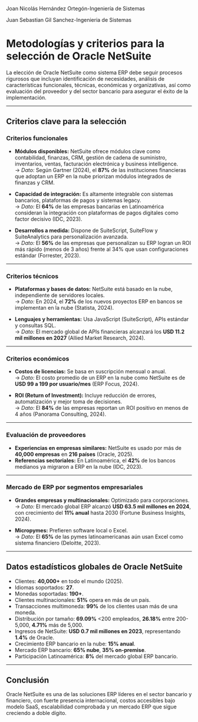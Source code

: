 Joan Nicolás Hernández Ortegón-Ingeniería de Sistemas

Juan Sebastian Gil Sanchez-Ingenieria de Sistemas


# Metodologías y criterios para la selección de Oracle NetSuite

La elección de Oracle NetSuite como sistema ERP debe seguir procesos rigurosos 
que incluyan identificación de necesidades, análisis de características 
funcionales, técnicas, económicas y organizativas, así como evaluación del 
proveedor y del sector bancario para asegurar el éxito de la implementación. 

---
## Criterios clave para la selección

### Criterios funcionales
- **Módulos disponibles:** NetSuite ofrece módulos clave como contabilidad, finanzas, CRM, gestión de cadena de suministro, inventarios, ventas, facturación electrónica y business intelligence.  
  → *Dato:* Según Gartner (2024), el **87%** de las instituciones financieras que adoptan un ERP en la nube priorizan módulos integrados de finanzas y CRM.

- **Capacidad de integración:** Es altamente integrable con sistemas bancarios, plataformas de pagos y sistemas legacy.  
  → *Dato:* El **64%** de las empresas bancarias en Latinoamérica consideran la integración con plataformas de pagos digitales como factor decisivo (IDC, 2023).

- **Desarrollos a medida:** Dispone de SuiteScript, SuiteFlow y SuiteAnalytics para personalización avanzada.  
  → *Dato:* El **56%** de las empresas que personalizan su ERP logran un ROI más rápido (menos de 3 años) frente al 34% que usan configuraciones estándar (Forrester, 2023).

---
### Criterios técnicos
- **Plataformas y bases de datos:** NetSuite está basado en la nube, independiente de servidores locales.  
  → *Dato:* En 2024, el **72%** de los nuevos proyectos ERP en bancos se implementan en la nube (Statista, 2024).

- **Lenguajes y herramientas:** Usa JavaScript (SuiteScript), APIs estándar y consultas SQL.  
  → *Dato:* El mercado global de APIs financieras alcanzará los **USD 11.2 mil millones en 2027** (Allied Market Research, 2024).

---
### Criterios económicos
- **Costos de licencias:** Se basa en suscripción mensual o anual.  
  → *Dato:* El costo promedio de un ERP en la nube como NetSuite es de **USD 99 a 199 por usuario/mes** (ERP Focus, 2024).

- **ROI (Return of Investment):** Incluye reducción de errores, automatización y mejor toma de decisiones.  
  → *Dato:* El **84%** de las empresas reportan un ROI positivo en menos de 4 años (Panorama Consulting, 2024).

---
### Evaluación de proveedores
- **Experiencias en empresas similares:** NetSuite es usado por más de **40,000 empresas** en **216 países** (Oracle, 2025).  
- **Referencias sectoriales:** En Latinoamérica, el **42%** de los bancos medianos ya migraron a ERP en la nube (IDC, 2023).

---
### Mercado de ERP por segmentos empresariales
- **Grandes empresas y multinacionales:** Optimizado para corporaciones.  
  → *Dato:* El mercado global ERP alcanzó **USD 63.5 mil millones en 2024**, con crecimiento del **11% anual** hasta 2030 (Fortune Business Insights, 2024).

- **Micropymes:** Prefieren software local o Excel.  
  → *Dato:* El **65%** de las pymes latinoamericanas aún usan Excel como sistema financiero (Deloitte, 2023).

---
## Datos estadísticos globales de Oracle NetSuite
- Clientes: **40,000+** en todo el mundo (2025).  
- Idiomas soportados: **27**.  
- Monedas soportadas: **190+**.  
- Clientes multinacionales: **51%** opera en más de un país.  
- Transacciones multimoneda: **99%** de los clientes usan más de una moneda.  
- Distribución por tamaño: **69.09%** <200 empleados, **26.18%** entre 200-5,000, **4.71%** más de 5,000.  
- Ingresos de NetSuite: **USD 0.7 mil millones en 2023**, representando **1.4%** de Oracle.  
- Crecimiento ERP bancario en la nube: **15% anual**.  
- Mercado ERP bancario: **65% nube**, **35% on‑premise**.  
- Participación Latinoamérica: **8%** del mercado global ERP bancario.

---
## Conclusión
Oracle NetSuite es una de las soluciones ERP líderes en el sector bancario y financiero, 
con fuerte presencia internacional, costos accesibles bajo modelo SaaS, escalabilidad 
comprobada y un mercado ERP que sigue creciendo a doble dígito.

